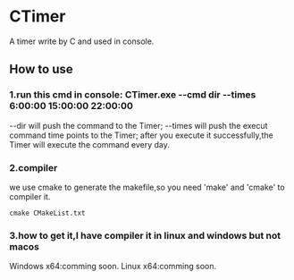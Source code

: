 # CTimer
A timer write by C and used in console.
## How to use
### 1.run this cmd in console: CTimer.exe --cmd dir --times 6:00:00 15:00:00 22:00:00
--dir will push the command to the Timer;
--times will push the execut command time points to the Timer;
after you execute it successfully,the Timer will execute the command every day.
### 2.compiler
we use cmake to generate the makefile,so you need 'make' and 'cmake' to compiler it.
~~~shell/bash
cmake CMakeList.txt
~~~
### 3.how to get it,I have compiler it in linux and windows but not macos
Windows x64:comming soon.
Linux x64:comming soon.
